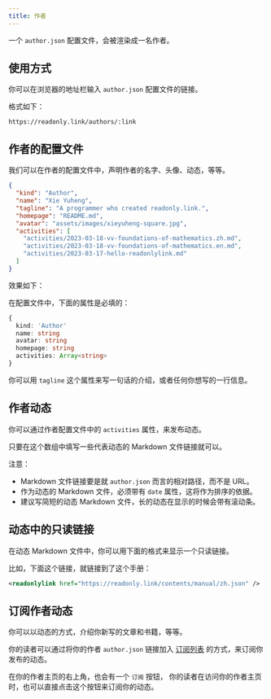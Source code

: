 ```yaml
---
title: 作者
---
```


一个 `author.json` 配置文件，会被渲染成一名作者。

## 使用方式

你可以在浏览器的地址栏输入 `author.json` 配置文件的链接。

格式如下：

```
https://readonly.link/authors/:link
```

## 作者的配置文件

我们可以在作者的配置文件中，声明作者的名字、头像、动态，等等。

```json
{
  "kind": "Author",
  "name": "Xie Yuheng",
  "tagline": "A programmer who created readonly.link.",
  "homepage": "README.md",
  "avatar": "assets/images/xieyuheng-square.jpg",
  "activities": [
    "activities/2023-03-18-vv-foundations-of-mathematics.zh.md",
    "activities/2023-03-18-vv-foundations-of-mathematics.en.md",
    "activities/2023-03-17-hello-readonlylink.md"
  ]
}
```

效果如下：

<readonlylink href="https://inner.xieyuheng.com/author.json" />

在配置文件中，下面的属性是必填的：

```typescript
{
  kind: 'Author'
  name: string
  avatar: string
  homepage: string
  activities: Array<string>
}
```

你可以用 `tagline` 这个属性来写一句话的介绍，或者任何你想写的一行信息。

## 作者动态

你可以通过作者配置文件中的 `activities` 属性，来发布动态。

只要在这个数组中填写一些代表动态的 Markdown 文件链接就可以。

注意：

- Markdown 文件链接要是就 `author.json` 而言的相对路径，而不是 URL。
- 作为动态的 Markdown 文件，必须带有 `date` 属性，这将作为排序的依据。
- 建议写简短的动态 Markdown 文件，长的动态在显示的时候会带有滚动条。

## 动态中的只读链接

在动态 Markdown 文件中，你可以用下面的格式来显示一个只读链接。

比如，下面这个链接，就链接到了这个手册：

```xml
<readonlylink href="https://readonly.link/contents/manual/zh.json" />
```

## 订阅作者动态

你可以以动态的方式，介绍你新写的文章和书籍，等等。

你的读者可以通过将你的作者 `author.json` 链接加入 [订阅列表](https://readonly.link/subscriptions?kind=Editor) 的方式，来订阅你发布的动态。

在你的作者主页的右上角，也会有一个 `订阅` 按钮，
你的读者在访问你的作者主页时，也可以直接点击这个按钮来订阅你的动态。
